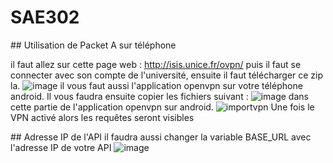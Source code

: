 # SAE302

## Utilisation de Packet A sur téléphone

il faut allez sur cette page web : 
http://isis.unice.fr/ovpn/
puis il faut se connecter avec son compte de l'université, ensuite il faut télécharger ce zip la.
![image](https://github.com/Exarven15/SAE302/assets/82619002/62462c81-7a4b-4ca4-a1a7-55fb9e300139)
il vous faut aussi l'application openvpn sur votre téléphone android.
Il vous faudra ensuite copier les fichiers suivant : ![image](https://github.com/Exarven15/SAE302/assets/82619002/c7773d18-ef59-4fc2-b68a-efa2dec17535) 
dans cette partie de l'application openvpn sur android.
![importvpn](https://github.com/Exarven15/SAE302/assets/82619002/57b8474f-1a1d-40cb-9cb5-7f1b5e5fdd06)
Une fois le VPN activé alors les requêtes seront visibles

## Adresse IP de l'API
il faudra aussi changer la variable BASE_URL avec l'adresse IP de votre API
![image](https://github.com/Exarven15/SAE302/assets/82619002/fe5644f4-5951-436b-913d-d2386709172f)

